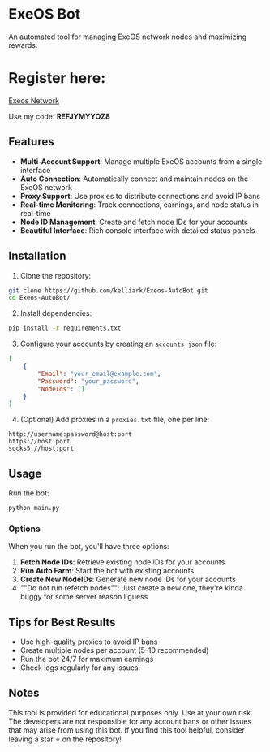 # ExeOS Bot

An automated tool for managing ExeOS network nodes and maximizing rewards.

# Register here:
[Exeos Network](https://app.exeos.network?referralCode=REFJYMYYOZ8)

Use my code: **REFJYMYYOZ8**


## Features

- **Multi-Account Support**: Manage multiple ExeOS accounts from a single interface
- **Auto Connection**: Automatically connect and maintain nodes on the ExeOS network
- **Proxy Support**: Use proxies to distribute connections and avoid IP bans
- **Real-time Monitoring**: Track connections, earnings, and node status in real-time
- **Node ID Management**: Create and fetch node IDs for your accounts
- **Beautiful Interface**: Rich console interface with detailed status panels

## Installation

1. Clone the repository:
```bash
git clone https://github.com/kelliark/Exeos-AutoBot.git
cd Exeos-AutoBot/
```

2. Install dependencies:
```bash
pip install -r requirements.txt
```

3. Configure your accounts by creating an `accounts.json` file:
```json
[
    {
        "Email": "your_email@example.com",
        "Password": "your_password",
        "NodeIds": []
    }
]
```

4. (Optional) Add proxies in a `proxies.txt` file, one per line:
```
http://username:password@host:port
https://host:port
socks5://host:port
```

## Usage

Run the bot:
```bash
python main.py
```

### Options

When you run the bot, you'll have three options:

1. **Fetch Node IDs**: Retrieve existing node IDs for your accounts
2. **Run Auto Farm**: Start the bot with existing accounts
3. **Create New NodeIDs**: Generate new node IDs for your accounts
4. ""Do not run refetch nodes"": Just create a new one, they're kinda buggy for some server reason I guess

## Tips for Best Results

- Use high-quality proxies to avoid IP bans
- Create multiple nodes per account (5-10 recommended)
- Run the bot 24/7 for maximum earnings
- Check logs regularly for any issues

## Notes

This tool is provided for educational purposes only. Use at your own risk. The developers are not responsible for any account bans or other issues that may arise from using this bot.
If you find this tool helpful, consider leaving a star ⭐ on the repository!
